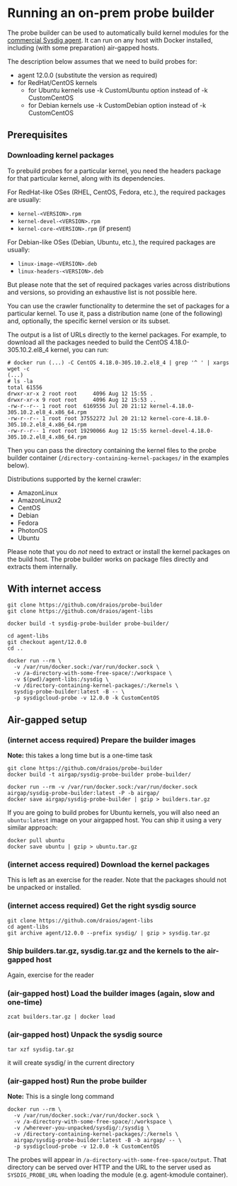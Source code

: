 # Running an on-prem probe builder

The probe builder can be used to automatically build kernel modules for the [commercial Sysdig agent](https://sysdig.com/). It can run on any host with Docker installed, including (with some preparation) air-gapped hosts.

The description below assumes that we need to build probes for:
* agent 12.0.0 (substitute the version as required)
* for RedHat/CentOS kernels
  * for Ubuntu kernels use -k CustomUbuntu option instead of -k CustomCentOS
  * for Debian kernels use -k CustomDebian option instead of -k CustomCentOS

## Prerequisites

### Downloading kernel packages

To prebuild probes for a particular kernel, you need the headers package for that particular kernel, along
with its dependencies.

For RedHat-like OSes (RHEL, CentOS, Fedora, etc.), the required packages are usually:
* `kernel-<VERSION>.rpm`
* `kernel-devel-<VERSION>.rpm`
* `kernel-core-<VERSION>.rpm` (if present)

For Debian-like OSes (Debian, Ubuntu, etc.), the required packages are usually:
* `linux-image-<VERSION>.deb`
* `linux-headers-<VERSION>.deb`

But please note that the set of required packages varies across distributions and versions, so providing
an exhaustive list is not possible here.

You can use the crawler functionality to determine the set of packages for a particular kernel.
To use it, pass a distribution name (one of the following) and, optionally, the specific kernel version
or its subset.

The output is a list of URLs directly to the kernel packages. For example, to download all the packages
needed to build the CentOS 4.18.0-305.10.2.el8\_4 kernel, you can run:

    # docker run (...) -C CentOS 4.18.0-305.10.2.el8_4 | grep '^ ' | xargs wget -c
    (...)
    # ls -la
    total 61556
    drwxr-xr-x 2 root root     4096 Aug 12 15:55 .
    drwxr-xr-x 9 root root     4096 Aug 12 15:53 ..
    -rw-r--r-- 1 root root  6169556 Jul 20 21:12 kernel-4.18.0-305.10.2.el8_4.x86_64.rpm
    -rw-r--r-- 1 root root 37552272 Jul 20 21:12 kernel-core-4.18.0-305.10.2.el8_4.x86_64.rpm
    -rw-r--r-- 1 root root 19290066 Aug 12 15:55 kernel-devel-4.18.0-305.10.2.el8_4.x86_64.rpm

Then you can pass the directory containing the kernel files to the probe builder container
(`/directory-containing-kernel-packages/` in the examples below).

Distributions supported by the kernel crawler:
 - AmazonLinux
 - AmazonLinux2
 - CentOS
 - Debian
 - Fedora
 - PhotonOS
 - Ubuntu

Please note that you do *not* need to extract or install the kernel packages on the build host.
The probe builder works on package files directly and extracts them internally.

## With internet access

```
git clone https://github.com/draios/probe-builder
git clone https://github.com/draios/agent-libs

docker build -t sysdig-probe-builder probe-builder/

cd agent-libs
git checkout agent/12.0.0
cd ..

docker run --rm \
  -v /var/run/docker.sock:/var/run/docker.sock \
  -v /a-directory-with-some-free-space/:/workspace \
  -v $(pwd)/agent-libs:/sysdig \
  -v /directory-containing-kernel-packages/:/kernels \
  sysdig-probe-builder:latest -B -- \
  -p sysdigcloud-probe -v 12.0.0 -k CustomCentOS
```

## Air-gapped setup

### **(internet access required)** Prepare the builder images

**Note:** this takes a long time but is a one-time task

```
git clone https://github.com/draios/probe-builder
docker build -t airgap/sysdig-probe-builder probe-builder/

docker run --rm -v /var/run/docker.sock:/var/run/docker.sock airgap/sysdig-probe-builder:latest -P -b airgap/
docker save airgap/sysdig-probe-builder | gzip > builders.tar.gz
```

If you are going to build probes for Ubuntu kernels, you will also need an `ubuntu:latest`
image on your airgapped host. You can ship it using a very similar approach:

```
docker pull ubuntu
docker save ubuntu | gzip > ubuntu.tar.gz
```

### **(internet access required)** Download the kernel packages

This is left as an exercise for the reader. Note that the packages should not be unpacked or installed.

### **(internet access required)** Get the right sysdig source

```
git clone https://github.com/draios/agent-libs
cd agent-libs
git archive agent/12.0.0 --prefix sysdig/ | gzip > sysdig.tar.gz
```

### Ship builders.tar.gz, sysdig.tar.gz and the kernels to the air-gapped host
Again, exercise for the reader

### **(air-gapped host)** Load the builder images (again, slow and one-time)

```
zcat builders.tar.gz | docker load
```

### **(air-gapped host)** Unpack the sysdig source

```
tar xzf sysdig.tar.gz
```

it will create sysdig/ in the current directory

### **(air-gapped host)** Run the probe builder

**Note:** This is a single long command

```
docker run --rm \
  -v /var/run/docker.sock:/var/run/docker.sock \
  -v /a-directory-with-some-free-space/:/workspace \
  -v /wherever-you-unpacked/sysdig/:/sysdig \
  -v /directory-containing-kernel-packages/:/kernels \
  airgap/sysdig-probe-builder:latest -B -b airgap/ -- \
  -p sysdigcloud-probe -v 12.0.0 -k CustomCentOS
```

The probes will appear in `/a-directory-with-some-free-space/output`. That directory can be served over HTTP and the URL to the server used as `SYSDIG_PROBE_URL` when loading the module (e.g. agent-kmodule container).
